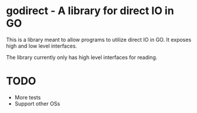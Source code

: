 # godirect - A library for direct IO in GO

This is a library meant to allow programs to utilize direct IO in GO.
It exposes high and low level interfaces.

The library currently only has high level interfaces for reading.

# TODO
* More tests
* Support other OSs
